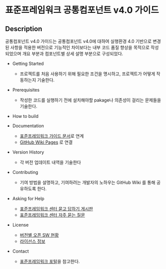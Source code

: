 # 표준프레임워크 공통컴포넌트 v4.0 가이드

## Description

공통컴포넌트 v4.0 가이드는 공통컴포넌트 v4.0에 대하여 실행환경 4.0 기반으로 변경된 사항을 적용한 버전으로 기능적인 차이보다는 내부 코드 품질 향상을 목적으로 작성되었으며 개요 부분과 컴포넌트별 상세 설명 부분으로 구성되었다.

- Getting Started

  - 프로젝트를 처음 사용하기 위해 필요한 조건을 명시하고, 프로젝트가 어떻게 작동하는지 기술한다.

- Prerequisites

  - 작성한 코드를 실행하기 전에 설치해야할 pakage나 의존성이 걸리는 문제들을 기술한다.

- How to build

- Documentation

  - [표준프레임워크 가이드 문서](https://www.egovframe.go.kr/wiki/doku.php)로 연계
  - [GitHub Wiki Pages](https://github.com/yongfire38/guide/wiki) 로 연결

- Version History

  - 각 버전 업데이트 내역을 기술한다

- Contributing

  - 기여 방법을 설명하고, 기여하려는 개발자의 노하우는 GitHub Wiki 를 통해 공유하도록 한다.

- Asking for Help

  - [표준프레임워크 센터 묻고 답하기 게시판](https://www.egovframe.go.kr/home/sub.do?menuNo=69)
  - [표준프레임워크 센터 자주 묻는 질문](https://www.egovframe.go.kr/home/sub.do?menuNo=68)

- License

  - [버전별 오픈 SW 현황](https://www.egovframe.go.kr/home/sub.do?menuNo=13)
  - [라이선스 정보](https://www.egovframe.go.kr/home/sub.do?menuNo=23)

- Contact
  - [표준프레임워크 포털](https://www.egovframe.go.kr/home/main.do)을 참고한다.
